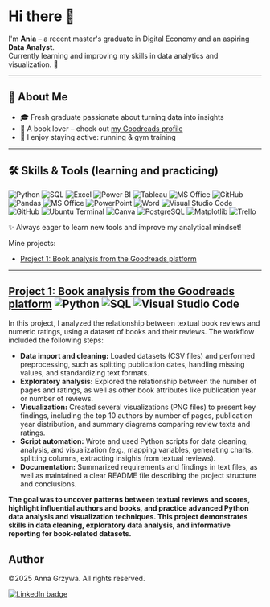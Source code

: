 # Hi there 👋

I'm **Ania** – a recent master's graduate in Digital Economy and an aspiring **Data Analyst**.  
Currently learning and improving my skills in data analytics and visualization. 🚀  

---

## 🔎 About Me
- 🎓 Fresh graduate passionate about turning data into insights  
- 📖 A book lover – check out [my Goodreads profile](https://www.goodreads.com/user/show/38242245)  
- 🏃 I enjoy staying active: running & gym training  

---

## 🛠️ Skills & Tools (learning and practicing)
![Python](https://img.shields.io/badge/Python-3776AB?style=for-the-badge&logo=python&logoColor=white)
![SQL](https://img.shields.io/badge/SQL-003B57?style=for-the-badge&logo=sqlite&logoColor=white)
![Excel](https://img.shields.io/badge/Excel-217346?style=for-the-badge&logo=microsoft-excel&logoColor=white)
![Power BI](https://img.shields.io/badge/Power%20BI-F2C811?style=for-the-badge&logo=powerbi&logoColor=black)
![Tableau](https://img.shields.io/badge/Tableau-E97627?style=for-the-badge&logo=tableau&logoColor=white)
![MS Office](https://img.shields.io/badge/MS--Office-D83B01?style=for-the-badge&logo=microsoft-office&logoColor=white)
![GitHub](https://img.shields.io/badge/GitHub-181717?style=for-the-badge&logo=github&logoColor=white)
![Pandas](https://img.shields.io/badge/Pandas-150458?style=for-the-badge&logo=pandas&logoColor=white)
![MS Office](https://img.shields.io/badge/Microsoft%20Office-D83B01?style=for-the-badge&logo=microsoft-office&logoColor=white)
![PowerPoint](https://img.shields.io/badge/PowerPoint-B7472A?style=for-the-badge&logo=microsoft-powerpoint&logoColor=white)
![Word](https://img.shields.io/badge/Word-2B579A?style=for-the-badge&logo=microsoft-word&logoColor=white)
![Visual Studio Code](https://img.shields.io/badge/VS%20Code-007ACC?style=for-the-badge&logo=visualstudiocode&logoColor=white)
![GitHub](https://img.shields.io/badge/GitHub-181717?style=for-the-badge&logo=github&logoColor=white)
![Ubuntu Terminal](https://img.shields.io/badge/Terminal-241F1F?style=for-the-badge&logo=ubuntu&logoColor=E95420)
![Canva](https://img.shields.io/badge/Canva-00C4CC?style=for-the-badge&logo=canva&logoColor=white)
![PostgreSQL](https://img.shields.io/badge/PostgreSQL-4169E1?style=for-the-badge&logo=postgresql&logoColor=white)
![Matplotlib](https://img.shields.io/badge/Matplotlib-11557C?style=for-the-badge&logo=matplotlib&logoColor=white)
![Trello](https://img.shields.io/badge/Trello-0052CC?style=for-the-badge&logo=trello&logoColor=white)

✨ Always eager to learn new tools and improve my analytical mindset!  

Mine projects:

- [Project 1: Book analysis from the Goodreads platform](https://github.com/AnnMane/goodreads_project-)

---

## [Project 1: Book analysis from the Goodreads platform](https://github.com/AnnMane/goodreads_project-) ![Python](https://img.shields.io/badge/Python-3776AB?style=for-the-badge&logo=python&logoColor=white) ![SQL](https://img.shields.io/badge/SQL-003B57?style=for-the-badge&logo=sqlite&logoColor=white) ![Visual Studio Code](https://img.shields.io/badge/VS%20Code-007ACC?style=for-the-badge&logo=visualstudiocode&logoColor=white)

In this project, I analyzed the relationship between textual book reviews and numeric ratings, using a dataset of books and their reviews. The workflow included the following steps:
- **Data import and cleaning:** Loaded datasets (CSV files) and performed preprocessing, such as splitting publication dates, handling missing values, and standardizing text formats.
- **Exploratory analysis:** Explored the relationship between the number of pages and ratings, as well as other book attributes like publication year or number of reviews.
- **Visualization:** Created several visualizations (PNG files) to present key findings, including the top 10 authors by number of pages, publication year distribution, and summary diagrams comparing review texts and ratings.
- **Script automation:** Wrote and used Python scripts for data cleaning, analysis, and visualization (e.g., mapping variables, generating charts, splitting columns, extracting insights from textual reviews).
- **Documentation:** Summarized requirements and findings in text files, as well as maintained a clear README file describing the project structure and conclusions.
  
**The goal was to uncover patterns between textual reviews and scores, highlight influential authors and books, and practice advanced Python data analysis and visualization techniques. This project demonstrates skills in data cleaning, exploratory data analysis, and informative reporting for book-related datasets.**

## Author
©2025 Anna Grzywa. All rights reserved.

[<img src="https://img.shields.io/badge/LinkedIn-blue?logo=linkedin&logoColor=white&style=for-the-badge" alt="LinkedIn badge"/>](https://www.linkedin.com/in/annagrzywa/)

